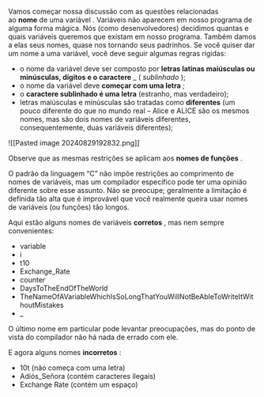 Vamos começar nossa discussão com as questões relacionadas ao **nome** de uma variável . Variáveis ​​não aparecem em nosso programa de alguma forma mágica. Nós (como desenvolvedores) decidimos quantas e quais variáveis ​​queremos que existam em nosso programa. Também damos a elas seus nomes, quase nos tornando seus padrinhos. Se você quiser dar um nome a uma variável, você deve seguir algumas regras rígidas:

- o nome da variável deve ser composto por **letras latinas maiúsculas ou minúsculas, dígitos e o caractere** _ ( _sublinhado_ );
- o nome da variável deve **começar com uma letra** ;
- o **caractere sublinhado é uma letra** (estranho, mas verdadeiro);
- letras maiúsculas e minúsculas são tratadas como **diferentes** (um pouco diferente do que no mundo real – Alice e ALICE são os mesmos nomes, mas são dois nomes de variáveis ​​diferentes, consequentemente, duas variáveis ​​diferentes);

![[Pasted image 20240829192832.png]]


Observe que as mesmas restrições se aplicam aos **nomes de funções** .

O padrão da linguagem “C” não impõe restrições ao comprimento de nomes de variáveis, mas um compilador específico pode ter uma opinião diferente sobre esse assunto. Não se preocupe; geralmente a limitação é definida tão alta que é improvável que você realmente queira usar nomes de variáveis ​​(ou funções) tão longos.

  

Aqui estão alguns nomes de variáveis **​​corretos** , mas nem sempre convenientes:

- variable
- i
- t10
- Exchange_Rate
- counter
- DaysToTheEndOfTheWorld
- TheNameOfAVariableWhichIsSoLongThatYouWillNotBeAbleToWriteItWithoutMistakes
- _

O último nome em particular pode levantar preocupações, mas do ponto de vista do compilador não há nada de errado com ele.

E agora alguns nomes **incorretos** :

- 10t (não começa com uma letra)
- Adiós_Señora (contém caracteres ilegais)
- Exchange Rate (contém um espaço)















































